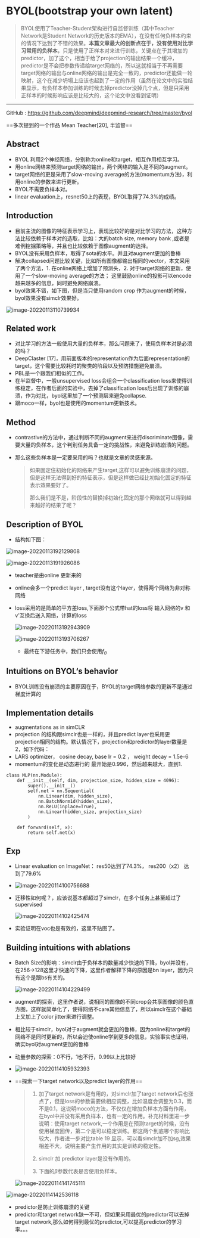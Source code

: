 # BYOL(bootstrap your own latent)

>BYOL使用了Teacher-Student架构进行自监督训练（其中Teacher Network是Student Network的历史版本的EMA），在没有任何负样本约束的情况下达到了不错的效果。**本篇文章最大的创新点在于，没有使用对比学习常用的负样本**，只是使用了正样本对来进行训练，关键点在于其增加的predictor，加了这个，相当于给了projection的输出结果一个缓冲，predictor是不会把参数传递给target网络的，所以这就相当于不再需要target网络的输出与online网络的输出是完全一致的，predictor还能做一轮映射，这个在减少坍塌上应该也起到了一定的作用（虽然在论文中的实验结果显示，有负样本参加训练的时候去掉predictor没掉几个点，但是只采用正样本的时候影响应该是比较大的，这个论文中没看到证明）

---



GitHub : https://github.com/deepmind/deepmind-research/tree/master/byol

==多次提到的一个作品 Mean Teacher[20], 半监督==

## Abstract

- BYOL 利用2个神经网络，分别称为online和target，相互作用相互学习。
- 用online网络来预测target网络的输出，两个网络的输入是不同的augment。
- target网络的更是采用了slow-moving average的方法(momentum方法)，利用online的参数来进行更新。
- BYOL不需要负样本对。
- linear evaluation上，resnet50上的表现，BYOL取得了74.3%的成绩。

## Introduction

- 目前主流的图像的特征表示学习上，表现比较好的是对比学习的方法，这种方法比较依赖于样本对的选取，比如：大的batch size, memory bank ,或者是难例挖掘策略等，并且也比较依赖于图像augment的选择。
- BYOL没有采用负样本，取得了sota的水平。并且对augment更加的鲁棒
- 解决collapsed问题比较关键，比如所有图像都输出相同的vector，本文采用了两个方法，1. 在online网络上增加了预测头，2. 对于target网络的更新，使用了一个slow-moving average的方法； 这里鼓励online的投影可以encode越来越多的信息，同时避免网络崩溃。
- byol效果不错，如下图，但是当只使用random crop 作为augment的时候，byol效果没有simclr效果好。

![image-20220113110739934](C:\Users\wanglichun\Desktop\Typera\TyporaPapers\images\image-20220113110739934.png)

## Related work

- 对比学习的方法一般使用大量的负样本，那么问题来了，使用负样本对是必须的吗？
- DeepClaster [17]，用前面版本的representation作为后面representation的target，这个需要比较耗时的聚类的阶段以及预防措施避免崩溃。
- PBL是一个跟我们相似的工作。
- 在半监督中，一般unsupervised loss会组合一个classification loss来使得训练稳定，在作者后面的实验中，去掉了classification loss后出现了训练的崩溃，作为对比，byol这里加了一个预测层来避免collapse. 
- 跟moco一样，byol也是使用的momentum更新技术。

## Method

- contrastive的方法中，通过判断不同的augment来进行discriminate图像，需要大量的负样本，这个判别任务具备一定的挑战性，来避免训练崩溃的问题。

- 那么这些负样本是一定要采用的吗？也就是文章的灵感来源。

  > 如果固定住初始化的网络来产生target,这样可以避免训练崩溃的问题，但是这样无法得到好的特征表示，但是这样做已经比初始化固定的特征表示效果要好了。
  >
  > 那么我们是不是，阶段性的替换掉初始化固定的那个网络就可以得到越来越好的结果了呢？

## Description of BYOL

- 结构如下图：

![image-20220113192129808](C:\Users\wanglichun\Desktop\Typera\TyporaPapers\images\image-20220113192129808.png)

![image-20220113191926086](C:\Users\wanglichun\Desktop\Typera\TyporaPapers\images\image-20220113191926086.png)

- teacher是由online 更新来的

- online会多一个predict layer , target没有这个layer，使得两个网络为非对称网络

- loss采用的是简单的平方差loss,下面那个公式带hat的loss将 输入网络的v 和 v'互换后送入网络，计算的loss

  ![image-20220113192943909](C:\Users\wanglichun\Desktop\Typera\TyporaPapers\images\image-20220113192943909.png)

  ![image-20220113193706267](C:\Users\wanglichun\Desktop\Typera\TyporaPapers\images\image-20220113193706267.png)

  - 最终在下游任务中，我们只会使用$f_{\theta}$

## Intuitions on BYOL‘s behavior

- BYOL训练没有崩溃的主要原因在于，BYOL的target网络参数的更新不是通过梯度计算的



## Implementation details

- augmentations as in simCLR
- projection 的结构跟simclr也是一样的，并且predict layer也采用更projection相同的结构。默认情况下，projection和predictor的layer数量是2，如下代码：
- LARS optimizer， cosine decay, base lr = 0.2  ， weight decay = 1.5e-6
- momentum的变化是动态进行的 最开始是0.996，然后越来越大，直到1.

```
class MLP(nn.Module):
    def __init__(self, dim, projection_size, hidden_size = 4096):
        super().__init__()
        self.net = nn.Sequential(
            nn.Linear(dim, hidden_size),
            nn.BatchNorm1d(hidden_size),
            nn.ReLU(inplace=True),
            nn.Linear(hidden_size, projection_size)
        )

    def forward(self, x):
        return self.net(x)
```



## Exp

- Linear evaluation on ImageNet： res50达到了74.3%， res200（x2） 达到了79.6%

- ![image-20220114100756688](C:\Users\wanglichun\Desktop\Typera\TyporaPapers\images\image-20220114100756688.png)

  

- 迁移性如何呢？，应该说基本都超过了simclr，在多个任务上甚至超过了supervised

  ![image-20220114102425474](C:\Users\wanglichun\Desktop\Typera\TyporaPapers\images\image-20220114102425474.png)

- 实验证明在voc也是有效的，这里不贴图了。

## Building intuitions with ablations

- Batch Size的影响：simclr由于负样本的数量减少快速的下降，byol并没有，在256->128这里才快速的下降，这里作者解释下降的原因是bn layer，因为只有这个是跟bs有关的。

  ![image-20220114104229499](C:\Users\wanglichun\Desktop\Typera\TyporaPapers\images\image-20220114104229499.png)

- augment的探索，这里作者说，说相同的图像的不同crop会共享图像的颜色直方图，这样就简单化了，使得网络不care其他信息了，所以simclr在这个基础上又加上了color jitter来进行调整。
- 相比较于simclr，byol对于augment就会更加的鲁棒，因为online和target的网络不是同时更新的，所以会迫使online学到更多的信息，实验事实也证明，确实byol对augment更加的鲁棒
- 动量参数的探索：0不行，1也不行，0.99以上比较好
- ![image-20220114105932393](C:\Users\wanglichun\Desktop\Typera\TyporaPapers\images\image-20220114105932393.png)

- ==探索一下target network以及predict layer的作用==

  > 1. 加了target network是有用的，对simclr加了target network后也涨点了，但是loss的参数需要做相应调整，比如温度会调整为0.3，而不是0.1，这说明moco的方法，不仅仅在增加负样本方面有作用，在byol中并没有采用负样本，也有一定的作用。补充材料里进一步说明：使用target network,一个作用是在预测target的时候，没有使用梯度回传，第二个是可以稳定训练。那这两个到底哪个影响比较大，作者进一步对比table 19 显示，可以看simclr加不加sg,效果相差不大，说明主要产生作用的其实是训练的稳定性。
  >
  > 2. simclr 加 predictor layer是没有作用的。
  >
  > 3. 下面的$\beta$参数代表是否使用负样本。
  >
  >    

  ![image-20220114141745111](C:\Users\wanglichun\Desktop\Typera\TyporaPapers\images\image-20220114141745111.png)

![image-20220114142536118](C:\Users\wanglichun\Desktop\Typera\TyporaPapers\images\image-20220114142536118.png)

- predictor是防止训练崩溃的关键
- predictor和target network缺一不可，但如果采用最优的predictor可以去掉target network,那么如何得到最优的predictor,可以提高predictor的学习率。。。
